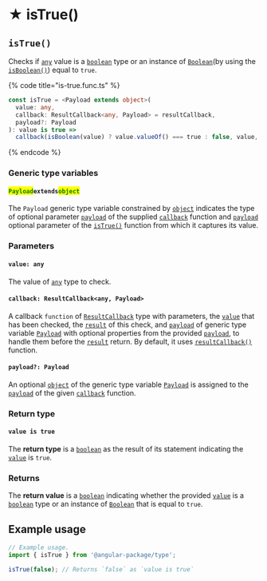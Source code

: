 # ★ isTrue()

## `isTrue()`

Checks if [`any`](https://www.typescriptlang.org/docs/handbook/2/everyday-types.html#any) value is a [`boolean`](https://developer.mozilla.org/en-US/docs/Web/JavaScript/Reference/Global\_Objects/Boolean) type or an instance of [`Boolean`](https://developer.mozilla.org/en-US/docs/Web/JavaScript/Reference/Global\_Objects/Boolean)(by using the [`isBoolean()`](isboolean.md)) equal to `true`.

{% code title="is-true.func.ts" %}
```typescript
const isTrue = <Payload extends object>(
  value: any,
  callback: ResultCallback<any, Payload> = resultCallback,
  payload?: Payload
): value is true =>
  callback(isBoolean(value) ? value.valueOf() === true : false, value, payload);
```
{% endcode %}

### Generic type variables

#### <mark style="color:green;">**`Payload`**</mark>**`extends`**<mark style="color:green;">**`object`**</mark>

The `Payload` generic type variable constrained by [`object`](https://www.typescriptlang.org/docs/handbook/basic-types.html#object) indicates the type of optional parameter [`payload`](../types/resultcallback.md#payload-payload) of the supplied [`callback`](istrue.md#callback-resultcallback-less-than-any-payload-greater-than) function and [`payload`](istrue.md#payload-payload) optional parameter of the [`isTrue()`](istrue.md#istrue) function from which it captures its value.

### Parameters

#### `value: any`

The value of [`any`](https://www.typescriptlang.org/docs/handbook/2/everyday-types.html#any) type to check.

#### `callback: ResultCallback<any, Payload>`

A callback `function` of [`ResultCallback`](../types/resultcallback.md) type with parameters, the [`value`](istrue.md#value-any) that has been checked, the [`result`](../types/resultcallback.md#result-boolean) of this check, and [`payload`](../types/resultcallback.md#payload-payload) of generic type variable [`Payload`](istrue.md#payloadextendsobject) with optional properties from the provided [`payload`](istrue.md#payload-payload), to handle them before the [`result`](../types/resultcallback.md#result-boolean) return. By default, it uses [`resultCallback()`](../helper/resultcallback.md) function.

#### `payload?: Payload`

An optional [`object`](https://developer.mozilla.org/en-US/docs/Web/JavaScript/Reference/Global\_Objects/Object) of the generic type variable [`Payload`](istrue.md#payloadextendsobject) is assigned to the [`payload`](../types/resultcallback.md#payload-payload) of the given [`callback`](istrue.md#callback-resultcallback-less-than-any-payload-greater-than) function.

### Return type

#### `value is true`

The **return type** is a [`boolean`](https://www.typescriptlang.org/docs/handbook/basic-types.html#boolean) as the result of its statement indicating the [`value`](istrue.md#value-any) is `true`.

### Returns

The **return value** is a [`boolean`](https://developer.mozilla.org/en-US/docs/Web/JavaScript/Reference/Global\_Objects/Boolean) indicating whether the provided [`value`](istrue.md#value-any) is a [`boolean`](https://developer.mozilla.org/en-US/docs/Web/JavaScript/Reference/Global\_Objects/Boolean) type or an instance of [`Boolean`](https://developer.mozilla.org/en-US/docs/Web/JavaScript/Reference/Global\_Objects/Boolean) that is equal to `true`.

## Example usage

```typescript
// Example usage.
import { isTrue } from '@angular-package/type';

isTrue(false); // Returns `false` as `value is true`
```
